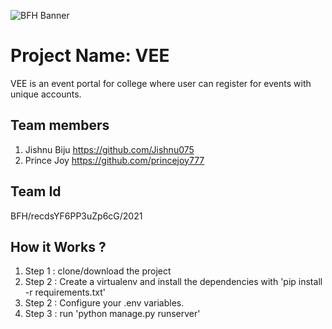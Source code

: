 ![BFH Banner](https://trello-attachments.s3.amazonaws.com/542e9c6316504d5797afbfb9/542e9c6316504d5797afbfc1/39dee8d993841943b5723510ce663233/Frame_19.png)
# Project Name: VEE
VEE is an event portal for college where user can register for events with unique accounts.
## Team members
1. Jishnu Biju https://github.com/Jishnu075
2. Prince Joy https://github.com/princejoy777
## Team Id
BFH/recdsYF6PP3uZp6cG/2021

## How it Works ?
1. Step 1 : clone/download the project
2. Step 2 : Create a virtualenv and install the dependencies with 'pip install -r requirements.txt' 
3. Step 2 : Configure your .env variables.
4. Step 3 : run 'python manage.py runserver'


